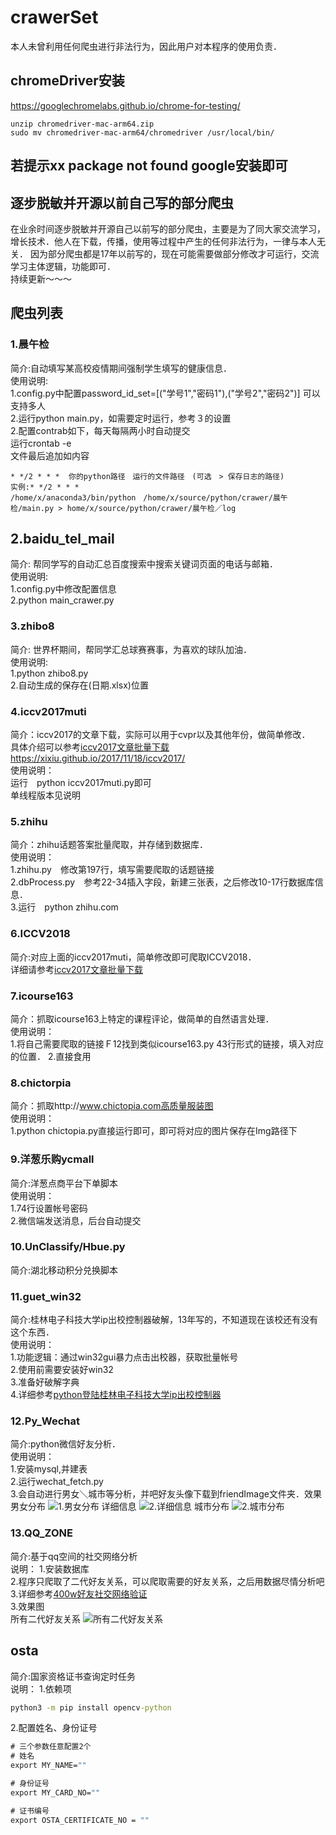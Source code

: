 # crawerSet
本人未曾利用任何爬虫进行非法行为，因此用户对本程序的使用负责．

## chromeDriver安装

https://googlechromelabs.github.io/chrome-for-testing/
```
unzip chromedriver-mac-arm64.zip
sudo mv chromedriver-mac-arm64/chromedriver /usr/local/bin/
```
## 若提示xx package not found google安装即可

## 逐步脱敏并开源以前自己写的部分爬虫
在业余时间逐步脱敏并开源自己以前写的部分爬虫，主要是为了同大家交流学习，增长技术．他人在下载，传播，使用等过程中产生的任何非法行为，一律与本人无关．
因为部分爬虫都是17年以前写的，现在可能需要做部分修改才可运行，交流学习主体逻辑，功能即可．
<br>持续更新～～～
## 爬虫列表

### 1.晨午检

简介:自动填写某高校疫情期间强制学生填写的健康信息．<br>
使用说明:<br>
1.config.py中配置password_id_set=[("学号1","密码1"),("学号2","密码2")] 可以支持多人<br>
2.运行python main.py，如需要定时运行，参考３的设置<br>
2.配置contrab如下，每天每隔两小时自动提交<br>
运行crontab -e<br>
文件最后追加如内容

```
* */2 * * *  你的python路径　运行的文件路径　(可选　> 保存日志的路径)
实例:* */2 * * * /home/x/anaconda3/bin/python　/home/x/source/python/crawer/晨午检/main.py > home/x/source/python/crawer/晨午检／log
```

## 2.baidu_tel_mail
简介: 帮同学写的自动汇总百度搜索中搜索关键词页面的电话与邮箱．<br>
使用说明:<br>
1.config.py中修改配置信息<br>
2.python main_crawer.py<br>


### 3.zhibo8
简介: 世界杯期间，帮同学汇总球赛赛事，为喜欢的球队加油．<br>
使用说明:<br>
1.python zhibo8.py<br>
2.自动生成的保存在(日期.xlsx)位置<br>

### 4.iccv2017muti
简介：iccv2017的文章下载，实际可以用于cvpr以及其他年份，做简单修改．<br>
具体介绍可以参考[iccv2017文章批量下载https://xixiu.github.io/2017/11/18/iccv2017/](https://xixiu.github.io/2017/11/18/iccv2017/)<br>
使用说明：<br>
运行　python iccv2017muti.py即可<br>
单线程版本见说明<br>

### 5.zhihu
简介：zhihu话题答案批量爬取，并存储到数据库．<br>
使用说明：<br> 
1.zhihu.py　修改第197行，填写需要爬取的话题链接<br>
2.dbProcess.py　参考22-34插入字段，新建三张表，之后修改10-17行数据库信息．<br>
3.运行　python zhihu.com<br>

### 6.ICCV2018
简介:对应上面的iccv2017muti，简单修改即可爬取ICCV2018．<br>
详细请参考[iccv2017文章批量下载](https://xixiu.github.io/2017/11/18/iccv2017/)

### 7.icourse163
简介：抓取icourse163上特定的课程评论，做简单的自然语言处理．<br>
使用说明：<br>
1.将自己需要爬取的链接Ｆ12找到类似icourse163.py 43行形式的链接，填入对应的位置．
2.直接食用<br>


### 8.chictorpia
简介：抓取http://www.chictopia.com高质量服装图<br>
使用说明：<br>
1.python chictopia.py直接运行即可，即可将对应的图片保存在Img路径下

### 9.洋葱乐购ycmall
简介:洋葱点商平台下单脚本<br>
使用说明：<br>
1.74行设置帐号密码<br>
2.微信端发送消息，后台自动提交

### 10.UnClassify/Hbue.py
简介:湖北移动积分兑换脚本<br>

### 11.guet_win32
简介:桂林电子科技大学ip出校控制器破解，13年写的，不知道现在该校还有没有这个东西．<br>
使用说明：<br>
1.功能逻辑：通过win32gui暴力点击出校器，获取批量帐号<br>
2.使用前需要安装好win32<br>
3.准备好破解字典<br>
4.详细参考[python登陆桂林电子科技大学ip出校控制器](https://xixiu.github.io/2019/07/04/%E6%A1%82%E6%9E%97%E7%94%B5%E5%AD%90%E7%A7%91%E6%8A%80%E5%A4%A7%E5%AD%A6ip%E5%87%BA%E6%A0%A1%E6%8E%A7%E5%88%B6%E5%99%A8%E6%89%B9%E9%87%8F%E6%89%AB%E6%8F%8F/)

### 12.Py_Wechat
简介:python微信好友分析．<br>
使用说明：<br>
1.安装mysql,并建表<br>
2.运行wechat_fetch.py<br>
3.会自动进行男女＼城市等分析，并吧好友头像下载到friendImage文件夹．效果<br>
男女分布
![1.男女分布](Py_Wechat/1.png)
详细信息
![2.详细信息](Py_Wechat/2.png)
城市分布
![2.城市分布](Py_Wechat/3.png)

### 13.QQ_ZONE
简介:基于qq空间的社交网络分析<br>
说明：
1.安装数据库<br>
2.程序只爬取了二代好友关系，可以爬取需要的好友关系，之后用数据尽情分析吧<br>
3.详细参考[400w好友社交网络验证](https://xixiu.github.io/2017/10/04/qnetwork/)<br>
3.效果图<br>
所有二代好友关系
![所有二代好友关系](QQ_zone/friend2/all.png)

## osta
简介:国家资格证书查询定时任务<br>
说明：
1.依赖项<br>
```cmd
python3 -m pip install opencv-python
```
2.配置姓名、身份证号<br>
```cmd
# 三个参数任意配置2个
# 姓名
export MY_NAME=""

# 身份证号
export MY_CARD_NO=""

# 证书编号
export OSTA_CERTIFICATE_NO = ""
```
